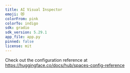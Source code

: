 ```yaml
---
title: AI Visual Inspector
emoji: 😻
colorFrom: pink
colorTo: indigo
sdk: gradio
sdk_version: 5.29.1
app_file: app.py
pinned: false
license: mit
---
```


Check out the configuration reference at https://huggingface.co/docs/hub/spaces-config-reference
